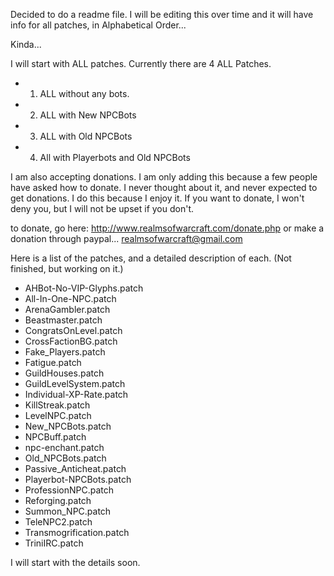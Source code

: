 Decided to do a readme file. I will be editing this over time and it will have info for all patches, in Alphabetical Order...

Kinda...

I will start with ALL patches. Currently there are 4 ALL Patches.

* 1. ALL without any bots.
* 2. ALL with New NPCBots
* 3. ALL with Old NPCBots
* 4. All with Playerbots and Old NPCBots

I am also accepting donations. I am only adding this because a few people have asked how to donate. I never
thought about it, and never expected to get donations. I do this because I enjoy it. If you want to donate,
I won't deny you, but I will not be upset if you don't.

to donate, go here: http://www.realmsofwarcraft.com/donate.php or make a donation through paypal... realmsofwarcraft@gmail.com

Here is a list of the patches, and a detailed description of each. (Not finished, but working on it.)

* AHBot-No-VIP-Glyphs.patch
* All-In-One-NPC.patch
* ArenaGambler.patch
* Beastmaster.patch
* CongratsOnLevel.patch
* CrossFactionBG.patch
* Fake_Players.patch
* Fatigue.patch
* GuildHouses.patch
* GuildLevelSystem.patch
* Individual-XP-Rate.patch
* KillStreak.patch
* LevelNPC.patch
* New_NPCBots.patch
* NPCBuff.patch
* npc-enchant.patch
* Old_NPCBots.patch
* Passive_Anticheat.patch
* Playerbot-NPCBots.patch
* ProfessionNPC.patch
* Reforging.patch
* Summon_NPC.patch
* TeleNPC2.patch
* Transmogrification.patch
* TriniIRC.patch

I will start with the details soon.